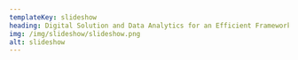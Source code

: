 ```yaml
---
templateKey: slideshow
heading: Digital Solution and Data Analytics for an Efficient Framework and Better Customer Experience
img: /img/slideshow/slideshow.png
alt: slideshow
---
```

